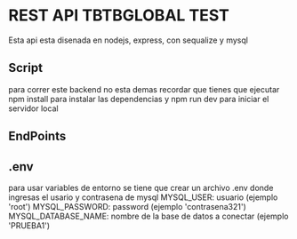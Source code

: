 # REST API TBTBGLOBAL TEST

Esta api esta disenada en nodejs, express, con sequalize y mysql

## Script

para correr este backend no esta demas recordar que tienes que ejecutar npm install para instalar las dependencias
y npm run dev para iniciar el servidor local

## EndPoints

## .env

para usar variables de entorno se tiene que crear un archivo .env donde ingresas el usario y contrasena de mysql
MYSQL_USER: usuario (ejemplo 'root')
MYSQL_PASSWORD: password (ejemplo 'contrasena321')
MYSQL_DATABASE_NAME: nombre de la base de datos a conectar (ejemplo 'PRUEBA1')
